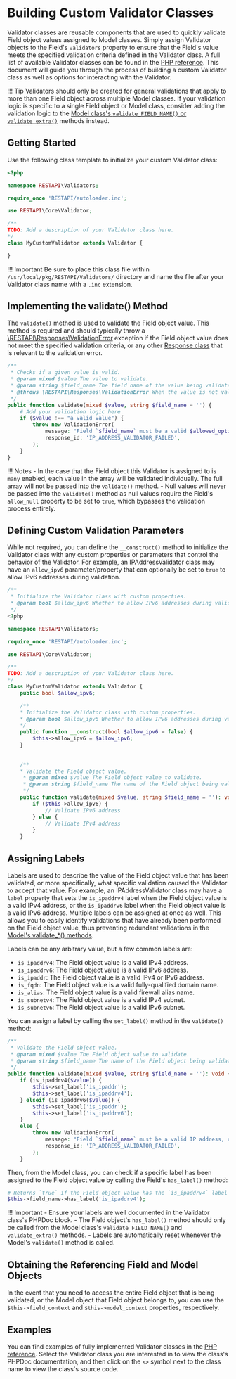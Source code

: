 # Building Custom Validator Classes

Validator classes are reusable components that are used to quickly validate Field object values assigned to Model classes.
Simply assign Validator objects to the Field's `validators` property to ensure that the Field's value meets the specified
validation criteria defined in the Validator class. A full list of available Validator classes can be found in the
[PHP reference](https://pfrest.org/php-docs/namespaces/restapi-validators.html). This document will guide you through the
process of building a custom Validator class as well as options for interacting with the Validator.

!!! Tip
    Validators should only be created for general validations that apply to more than one Field object across multiple Model classes.
    If your validation logic is specific to a single Field object or Model class, consider adding the validation logic to the
    [Model class's `validate_FIELD_NAME()` or `validate_extra()`](BUILDING_CUSTOM_MODEL_CLASSES.md#adding-extra-validation) 
    methods instead.

## Getting Started

Use the following class template to initialize your custom Validator class:

```php
<?php

namespace RESTAPI\Validators;

require_once 'RESTAPI/autoloader.inc';

use RESTAPI\Core\Validator;

/**
TODO: Add a description of your Validator class here.
*/
class MyCustomValidator extends Validator {

}
```

!!! Important
    Be sure to place this class file within `/usr/local/pkg/RESTAPI/Validators/` directory and name the file after your
    Validator class name with a `.inc` extension.

## Implementing the validate() Method

The `validate()` method is used to validate the Field object value. This method is required and should typically throw a
[\RESTAPI\Responses\ValidationError](https://pfrest.org/php-docs/classes/RESTAPI-Responses-ValidationError.html) exception if the
Field object value does not meet the specified validation criteria, or any other [Response class](https://pfrest.org/php-docs/namespaces/restapi-responses.html)
that is relevant to the validation error.

```php
/**
 * Checks if a given value is valid.
 * @param mixed $value The value to validate.
 * @param string $field_name The field name of the value being validated. This is used for error messages.
 * @throws \RESTAPI\Responses\ValidationError When the value is not valid.
 */
public function validate(mixed $value, string $field_name = '') {
    # Add your validation logic here
    if ($value !== "a valid value") {
        throw new ValidationError(
            message: "Field `$field_name` must be a valid $allowed_options_str, received `$value`.",
            response_id: 'IP_ADDRESS_VALIDATOR_FAILED',
        );
    }
}
```

!!! Notes
    - In the case that the Field object this Validator is assigned to is `many` enabled, each value in the array will be
      validated individually. The full array will not be passed into the `validate()` method.
    - Null values will never be passed into the `validate()` method as null values require the Field's `allow_null` property to be set to `true`,
      which bypasses the validation process entirely.

## Defining Custom Validation Parameters

While not required, you can define the `__construct()` method to initialize the Validator class with any
custom properties or parameters that control the behavior of the Validator. For example, an IPAddressValidator class may
have an `allow_ipv6` parameter/property that can optionally be set to `true` to allow IPv6 addresses during validation.

```php
/**
 * Initialize the Validator class with custom properties.
 * @param bool $allow_ipv6 Whether to allow IPv6 addresses during validation.
 */
<?php

namespace RESTAPI\Validators;

require_once 'RESTAPI/autoloader.inc';

use RESTAPI\Core\Validator;

/**
TODO: Add a description of your Validator class here.
*/
class MyCustomValidator extends Validator {
    public bool $allow_ipv6;

    /**
    * Initialize the Validator class with custom properties.
    * @param bool $allow_ipv6 Whether to allow IPv6 addresses during validation.
    */
    public function __construct(bool $allow_ipv6 = false) {
        $this->allow_ipv6 = $allow_ipv6;
    }
    
        
    /**
    * Validate the Field object value.
     * @param mixed $value The Field object value to validate.
     * @param string $field_name The name of the Field object being validated.
     */
    public function validate(mixed $value, string $field_name = ''): void {
        if ($this->allow_ipv6) {
            // Validate IPv6 address
        } else {
            // Validate IPv4 address
        }
    }
```

## Assigning Labels

Labels are used to describe the value of the Field object value that has been validated, or more specifically, what specific validation
caused the Validator to accept that value. For example, an IPAddressValidator class may have a `label` property that sets
the `is_ipaddrv4` label when the Field object value is a valid IPv4 address, or the `is_ipaddrv6` label when the Field
object value is a valid IPv6 address. Multiple labels can be assigned at once as well. This allows you to easily 
identify validations that have already been performed on the Field object value, thus preventing redundant validations 
in the [Model's validate_*() methods](BUILDING_CUSTOM_MODEL_CLASSES.md#adding-extra-validation).

Labels can be any arbitrary value, but a few common labels are:

- `is_ipaddrv4`: The Field object value is a valid IPv4 address.
- `is_ipaddrv6`: The Field object value is a valid IPv6 address.
- `is_ipaddr`: The Field object value is a valid IPv4 or IPv6 address.
- `is_fqdn`: The Field object value is a valid fully-qualified domain name.
- `is_alias`: The Field object value is a valid firewall alias name.
- `is_subnetv4`: The Field object value is a valid IPv4 subnet.
- `is_subnetv6`: The Field object value is a valid IPv6 subnet.

You can assign a label by calling the `set_label()` method in the `validate()` method:

```php
/**
 * Validate the Field object value.
 * @param mixed $value The Field object value to validate.
 * @param string $field_name The name of the Field object being validated.
 */
public function validate(mixed $value, string $field_name = ''): void {
    if (is_ipaddrv4($value)) {
        $this->set_label('is_ipaddr');
        $this->set_label('is_ipaddrv4');
    } elseif (is_ipaddrv6($value)) {
        $this->set_label('is_ipaddr');
        $this->set_label('is_ipaddrv6');
    }
    else {
        throw new ValidationError(
            message: "Field `$field_name` must be a valid IP address, received `$value`.",
            response_id: 'IP_ADDRESS_VALIDATOR_FAILED',
        );
    }
```

Then, from the Model class, you can check if a specific label has been assigned to the Field object value by calling
the Field's `has_label()` method:

```php
# Returns `true` if the Field object value has the `is_ipaddrv4` label assigned to it currently.
$this->field_name->has_label('is_ipaddrv4');
```

!!! Important
    - Ensure your labels are well documented in the Validator class's PHPDoc block.
    - The Field object's `has_label()` method should only be called from the Model class's `validate_FIELD_NAME()` and `validate_extra()` methods.
    - Labels are automatically reset whenever the Model's `validate()` method is called.

## Obtaining the Referencing Field and Model Objects

In the event that you need to access the entire Field object that is being validated, or the Model object that Field
object belongs to, you can use the `$this->field_context` and `$this->model_context` properties, respectively.

## Examples

You can find examples of fully implemented Validator classes in the [PHP reference](https://pfrest.org/php-docs/namespaces/restapi-validators.html). 
Select the Validator class you are interested in to view the class's PHPDoc documentation, and then click on the
`<>` symbol next to the class name to view the class's source code.